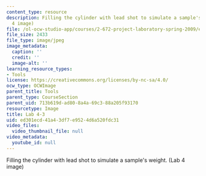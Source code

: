 ```yaml
---
content_type: resource
description: Filling the cylinder with lead shot to simulate a sample's weight. (Lab
  4 image)
file: /ol-ocw-studio-app/courses/2-672-project-laboratory-spring-2009/ed301ecd41a43df7e9524d6a520fdc31_lab43.jpg
file_size: 2433
file_type: image/jpeg
image_metadata:
  caption: ''
  credit: ''
  image-alt: ''
learning_resource_types:
- Tools
license: https://creativecommons.org/licenses/by-nc-sa/4.0/
ocw_type: OCWImage
parent_title: Tools
parent_type: CourseSection
parent_uid: 713b619d-ad80-8a4a-69c3-88a205f93170
resourcetype: Image
title: Lab 4-3
uid: ed301ecd-41a4-3df7-e952-4d6a520fdc31
video_files:
  video_thumbnail_file: null
video_metadata:
  youtube_id: null
---
```

Filling the cylinder with lead shot to simulate a sample's weight. (Lab 4 image)